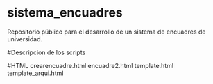 # sistema_encuadres
Repositorio público para el desarrollo de un sistema de encuadres de universidad.

#Descripcion de los scripts

#HTML
crearencuadre.html
encuadre2.html
template.html
template_arqui.html

